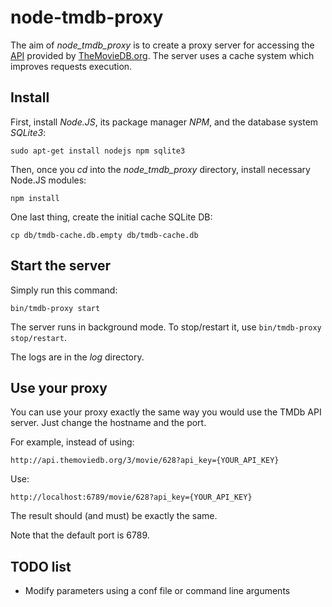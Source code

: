 node-tmdb-proxy
===============

The aim of *node_tmdb_proxy* is to create a proxy server for accessing the [API](http://docs.themoviedb.apiary.io/) provided by [TheMovieDB.org](http://www.themoviedb.org/). The server uses a cache system which improves requests execution.

Install
-------

First, install *Node.JS*, its package manager *NPM*, and the database system *SQLite3*:

```
sudo apt-get install nodejs npm sqlite3
```

Then, once you *cd* into the *node_tmdb_proxy* directory, install necessary Node.JS modules:

```
npm install
```

One last thing, create the initial cache SQLite DB:

```
cp db/tmdb-cache.db.empty db/tmdb-cache.db
```

Start the server
----------------

Simply run this command:

```
bin/tmdb-proxy start
```

The server runs in background mode. To stop/restart it, use ```bin/tmdb-proxy stop/restart```.

The logs are in the _log_ directory.

Use your proxy
--------------

You can use your proxy exactly the same way you would use the TMDb API server. Just change
the hostname and the port.

For example, instead of using:

```
http://api.themoviedb.org/3/movie/628?api_key={YOUR_API_KEY}
```

Use:

```
http://localhost:6789/movie/628?api_key={YOUR_API_KEY}
```

The result should (and must) be exactly the same.

Note that the default port is 6789. 

TODO list
---------

* Modify parameters using a conf file or command line arguments

